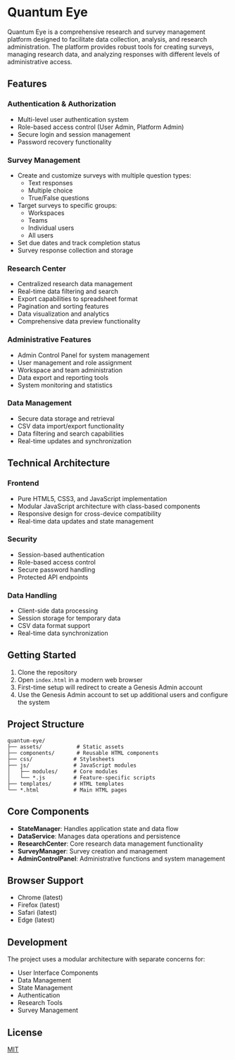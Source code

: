 # Quantum Eye

Quantum Eye is a comprehensive research and survey management platform designed to facilitate data collection, analysis, and research administration. The platform provides robust tools for creating surveys, managing research data, and analyzing responses with different levels of administrative access.

## Features

### Authentication & Authorization
- Multi-level user authentication system
- Role-based access control (User Admin, Platform Admin)
- Secure login and session management
- Password recovery functionality

### Survey Management
- Create and customize surveys with multiple question types:
  - Text responses
  - Multiple choice
  - True/False questions
- Target surveys to specific groups:
  - Workspaces
  - Teams
  - Individual users
  - All users
- Set due dates and track completion status
- Survey response collection and storage

### Research Center
- Centralized research data management
- Real-time data filtering and search
- Export capabilities to spreadsheet format
- Pagination and sorting features
- Data visualization and analytics
- Comprehensive data preview functionality

### Administrative Features
- Admin Control Panel for system management
- User management and role assignment
- Workspace and team administration
- Data export and reporting tools
- System monitoring and statistics

### Data Management
- Secure data storage and retrieval
- CSV data import/export functionality
- Data filtering and search capabilities
- Real-time updates and synchronization

## Technical Architecture

### Frontend
- Pure HTML5, CSS3, and JavaScript implementation
- Modular JavaScript architecture with class-based components
- Responsive design for cross-device compatibility
- Real-time data updates and state management

### Security
- Session-based authentication
- Role-based access control
- Secure password handling
- Protected API endpoints

### Data Handling
- Client-side data processing
- Session storage for temporary data
- CSV data format support
- Real-time data synchronization

## Getting Started

1. Clone the repository
2. Open `index.html` in a modern web browser
3. First-time setup will redirect to create a Genesis Admin account
4. Use the Genesis Admin account to set up additional users and configure the system

## Project Structure

```
quantum-eye/
├── assets/           # Static assets
├── components/       # Reusable HTML components
├── css/             # Stylesheets
├── js/              # JavaScript modules
│   ├── modules/     # Core modules
│   └── *.js         # Feature-specific scripts
├── templates/       # HTML templates
└── *.html           # Main HTML pages
```

## Core Components

- **StateManager**: Handles application state and data flow
- **DataService**: Manages data operations and persistence
- **ResearchCenter**: Core research data management functionality
- **SurveyManager**: Survey creation and management
- **AdminControlPanel**: Administrative functions and system management

## Browser Support

- Chrome (latest)
- Firefox (latest)
- Safari (latest)
- Edge (latest)

## Development

The project uses a modular architecture with separate concerns for:
- User Interface Components
- Data Management
- State Management
- Authentication
- Research Tools
- Survey Management

## License

[MIT](https://github.com/RobertWhetsel/QE-Demo/blob/dev/LICENSE)
